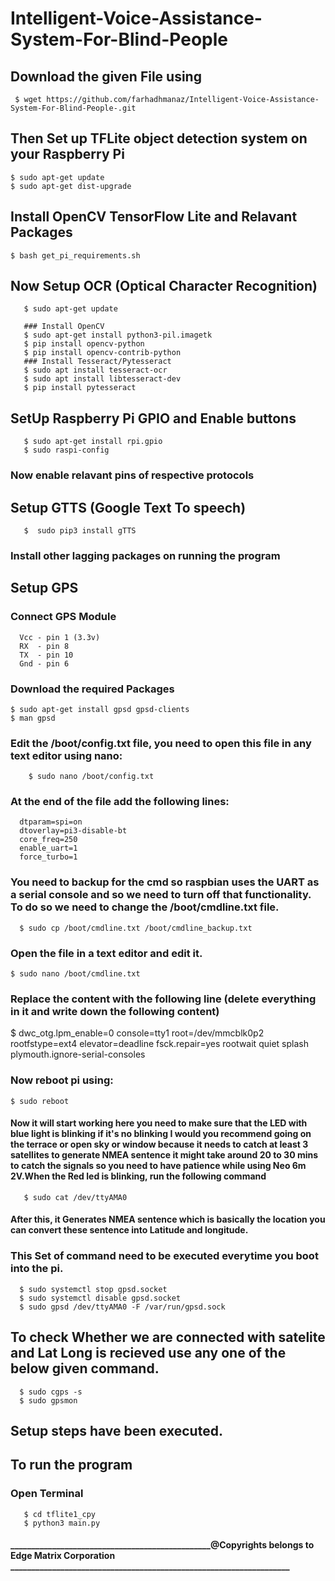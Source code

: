 # Intelligent-Voice-Assistance-System-For-Blind-People

## Download the given File using 
  ```
   $ wget https://github.com/farhadhmanaz/Intelligent-Voice-Assistance-System-For-Blind-People-.git
  ```

## Then Set up TFLite object detection system on your Raspberry Pi
   ```
   $ sudo apt-get update
   $ sudo apt-get dist-upgrade
   ```
## Install OpenCV TensorFlow Lite and Relavant Packages
   ```
   $ bash get_pi_requirements.sh
   ```
## Now Setup OCR (Optical Character Recognition)
```
   $ sudo apt-get update
   
   ### Install OpenCV
   $ sudo apt-get install python3-pil.imagetk
   $ pip install opencv-python 
   $ pip install opencv-contrib-python
   ### Install Tesseract/Pytesseract
   $ sudo apt install tesseract-ocr
   $ sudo apt install libtesseract-dev
   $ pip install pytesseract
 ```
## SetUp Raspberry Pi GPIO and Enable buttons
```
   $ sudo apt-get install rpi.gpio
   $ sudo raspi-config 
   ```
   ### Now enable relavant pins of respective protocols 

## Setup GTTS (Google Text To speech)
```
   $  sudo pip3 install gTTS
```   
   ### Install other lagging packages on running the program


## Setup GPS 
   ### Connect GPS Module
      Vcc - pin 1 (3.3v)
      RX  - pin 8
      TX  - pin 10
      Gnd - pin 6 
### Download the required Packages 
   ```
   $ sudo apt-get install gpsd gpsd-clients
   $ man gpsd
   ```
### Edit the /boot/config.txt file, you need to open this file in any text editor  using nano:
      
        $ sudo nano /boot/config.txt
     
### At the end of the file add the following lines:
      dtparam=spi=on
      dtoverlay=pi3-disable-bt
      core_freq=250
      enable_uart=1
      force_turbo=1
 ### You need to backup for the cmd so raspbian uses the UART as a serial console and so we need to turn off that functionality. To do so we need to change the      /boot/cmdline.txt file. 
 ```
   $ sudo cp /boot/cmdline.txt /boot/cmdline_backup.txt
 ```
### Open the file in a text editor and edit it.
   ```
   $ sudo nano /boot/cmdline.txt
   ```
### Replace the content with the following line (delete everything in it and write down the following content)
    
   $ dwc_otg.lpm_enable=0 console=tty1 root=/dev/mmcblk0p2 rootfstype=ext4 elevator=deadline fsck.repair=yes rootwait quiet splash plymouth.ignore-serial-consoles
    
### Now reboot pi using:
   ```
   $ sudo reboot
   ```
#### Now it will start working here you need to make sure that the LED with blue light is blinking if it's no blinking I would you recommend going on the terrace or open sky or window because it needs to catch at least 3 satellites to generate NMEA sentence it might take around 20 to 30 mins to catch the  signals so you need to have patience while using Neo 6m 2V.When the Red led is blinking, run the following command
```
   $ sudo cat /dev/ttyAMA0
```   
#### After this, it Generates NMEA sentence which is basically the location you can convert these sentence into Latitude and longitude.
 
 ### This Set of command need to be executed everytime you boot into the pi.
 ```
   $ sudo systemctl stop gpsd.socket
   $ sudo systemctl disable gpsd.socket
   $ sudo gpsd /dev/ttyAMA0 -F /var/run/gpsd.sock
```
## To check Whether we are connected with satelite and Lat Long is recieved use any one of the below given command.
```
  $ sudo cgps -s
  $ sudo gpsmon
```


## Setup steps have been executed. 

## To run the program 
   ### Open Terminal
   ```
      $ cd tflite1_cpy
      $ python3 main.py
   ```   
      

#### ________________________________________________@Copyrights belongs to Edge Matrix Corporation ___________________________________________________________________
